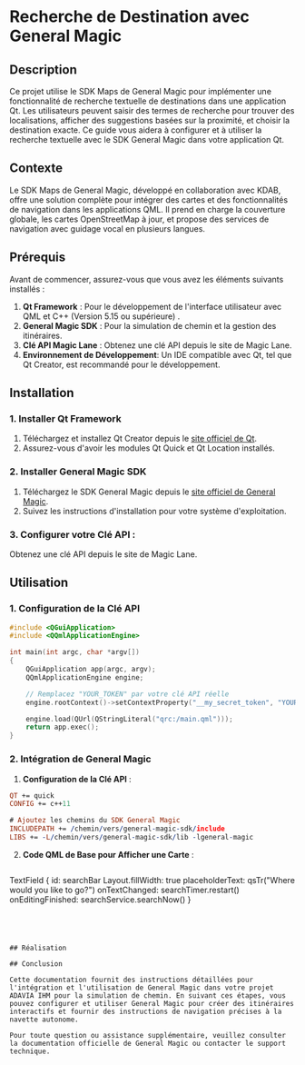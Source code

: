 # Recherche de Destination avec General Magic
## Description

Ce projet utilise le SDK Maps de General Magic pour implémenter une fonctionnalité de recherche textuelle de destinations dans une application Qt. Les utilisateurs peuvent saisir des termes de recherche pour trouver des localisations, afficher des suggestions basées sur la proximité, et choisir la destination exacte. Ce guide vous aidera à configurer et à utiliser la recherche textuelle avec le SDK General Magic dans votre application Qt.

## Contexte

Le SDK Maps de General Magic, développé en collaboration avec KDAB, offre une solution complète pour intégrer des cartes et des fonctionnalités de navigation dans les applications QML. Il prend en charge la couverture globale, les cartes OpenStreetMap à jour, et propose des services de navigation avec guidage vocal en plusieurs langues.

## Prérequis

Avant de commencer, assurez-vous que vous avez les éléments suivants installés :

1. **Qt Framework** : Pour le développement de l'interface utilisateur avec QML et C++ (Version 5.15 ou supérieure) . 
2. **General Magic SDK** : Pour la simulation de chemin et la gestion des itinéraires.
3. **Clé API Magic Lane** : Obtenez une clé API depuis le site de Magic Lane.
4. **Environnement de Développement**: Un IDE compatible avec Qt, tel que Qt Creator, est recommandé pour le développement.
## Installation

### 1. Installer Qt Framework

1. Téléchargez et installez Qt Creator depuis le [site officiel de Qt](https://www.qt.io/download).
2. Assurez-vous d'avoir les modules Qt Quick et Qt Location installés.

### 2. Installer General Magic SDK

1. Téléchargez le SDK General Magic depuis le [site officiel de General Magic](https://www.general-magic.com/download).
2. Suivez les instructions d'installation pour votre système d'exploitation.

### 3. Configurer votre Clé API :

Obtenez une clé API depuis le site de Magic Lane.

## Utilisation

### 1. Configuration de la Clé API

```cpp
#include <QGuiApplication>
#include <QQmlApplicationEngine>

int main(int argc, char *argv[])
{
    QGuiApplication app(argc, argv);
    QQmlApplicationEngine engine;

    // Remplacez "YOUR_TOKEN" par votre clé API réelle
    engine.rootContext()->setContextProperty("__my_secret_token", "YOUR_TOKEN");

    engine.load(QUrl(QStringLiteral("qrc:/main.qml")));
    return app.exec();
}
```
### 2. Intégration de General Magic

1. **Configuration de la Clé API** :
  ```pro
QT += quick
CONFIG += c++11

# Ajoutez les chemins du SDK General Magic
INCLUDEPATH += /chemin/vers/general-magic-sdk/include
LIBS += -L/chemin/vers/general-magic-sdk/lib -lgeneral-magic

```


2. **Code QML de Base pour Afficher une Carte** :

   ```qml 
TextField {
    id: searchBar
    Layout.fillWidth: true
    placeholderText: qsTr("Where would you like to go?")
    onTextChanged: searchTimer.restart()
    onEditingFinished: searchService.searchNow()
}

  ```




## Réalisation

## Conclusion

Cette documentation fournit des instructions détaillées pour l'intégration et l'utilisation de General Magic dans votre projet ADAVIA IHM pour la simulation de chemin. En suivant ces étapes, vous pouvez configurer et utiliser General Magic pour créer des itinéraires interactifs et fournir des instructions de navigation précises à la navette autonome.

Pour toute question ou assistance supplémentaire, veuillez consulter la documentation officielle de General Magic ou contacter le support technique.

